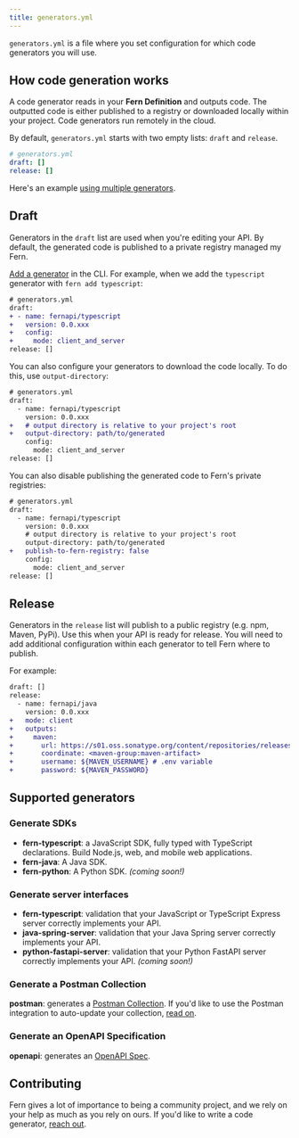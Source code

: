 ```yaml
---
title: generators.yml
---
```


`generators.yml` is a file where you set configuration for which code generators you will use.

## How code generation works

A code generator reads in your **Fern Definition** and outputs code. The outputted code is either published to a registry or downloaded locally within your project. Code generators run remotely in the cloud.

By default, `generators.yml` starts with two empty lists: `draft` and `release`.

```yml
# generators.yml
draft: []
release: []
```

Here's an example [using multiple generators](https://github.com/fern-api/fern-examples/blob/main/fern/api/generators.yml).

## Draft

Generators in the `draft` list are used when you're editing your API. By default, the generated code is published to a private registry managed my Fern.

[Add a generator](../cli/add.md) in the CLI. For example, when we add the `typescript` generator with `fern add typescript`:

```diff
# generators.yml
draft:
+ - name: fernapi/typescript
+   version: 0.0.xxx
+   config:
+     mode: client_and_server
release: []
```

You can also configure your generators to download the code locally. To do this, use `output-directory`:

```diff
# generators.yml
draft:
  - name: fernapi/typescript
    version: 0.0.xxx
+   # output directory is relative to your project's root
+   output-directory: path/to/generated
    config:
      mode: client_and_server
release: []
```

You can also disable publishing the generated code to Fern's private registries:

```diff
# generators.yml
draft:
  - name: fernapi/typescript
    version: 0.0.xxx
    # output directory is relative to your project's root
    output-directory: path/to/generated
+   publish-to-fern-registry: false
    config:
      mode: client_and_server
release: []
```

## Release

Generators in the `release` list will publish to a public registry (e.g. npm, Maven, PyPi). Use this when your API is ready for release. You will need to add additional configuration within each generator to tell Fern where to publish.

For example:

```diff
draft: []
release:
  - name: fernapi/java
    version: 0.0.xxx
+   mode: client
+   outputs:
+     maven:
+       url: https://s01.oss.sonatype.org/content/repositories/releases/
+       coordinate: <maven-group:maven-artifact>
+       username: ${MAVEN_USERNAME} # .env variable
+       password: ${MAVEN_PASSWORD}
```

## Supported generators

### Generate SDKs

- **fern-typescript**: a JavaScript SDK, fully typed with TypeScript declarations. Build Node.js, web, and mobile web applications.
- **fern-java**: A Java SDK.
- **fern-python**: A Python SDK. _(coming soon!)_

### Generate server interfaces

- **fern-typescript**: validation that your JavaScript or TypeScript Express server correctly implements your API.
- **java-spring-server**: validation that your Java Spring server correctly implements your API.
- **python-fastapi-server**: validation that your Python FastAPI server correctly implements your API. _(coming soon!)_

### Generate a Postman Collection

**postman**: generates a [Postman Collection](https://www.postman.com/collection). If you'd like to use the Postman integration to auto-update your collection, [read on](../features/postman.md).

### Generate an OpenAPI Specification

**openapi**: generates an [OpenAPI Spec](https://swagger.io/resources/open-api/).

## Contributing

Fern gives a lot of importance to being a community project, and we rely on your help as much as you rely on ours. If you'd like to write a code generator, [reach out](mailto:hey@buildwithfern.com?subject=I'm%20interested%20in%20writing%20a%20code%20generator).
